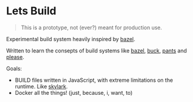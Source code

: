 # Lets Build

> This is a prototype, not (ever?) meant for production use.

Experimental build system heavily inspired by [bazel](http://bazel.build).

Written to learn the consepts of build systems like [bazel](https://bazel.build), [buck](https://buckbuild.com/), [pants](http://www.pantsbuild.org/) and [please](https://please.build/).

Goals:

* BUILD files written in JavaScript, with extreme limitations on the runtime. Like [skylark](https://docs.bazel.build/versions/master/skylark/concepts.html).
* Docker all the things! (just, because, i, want, to)
